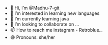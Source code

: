 - 👋 Hi, I’m @Madhu-7-git
- 👀 I’m interested in learning new languages
- 🌱 I’m currently learning java
- 💞️ I’m looking to collaborate on ...
- 📫 How to reach me instagram - Retroblue._
- 😄 Pronouns: she/her


<!---
Madhu-7-git/Madhu-7-git is a ✨ special ✨ repository because its `README.md` (this file) appears on your GitHub profile.
You can click the Preview link to take a look at your changes.
--->
